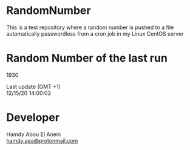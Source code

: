 # RandomNumber    
This is a test repository where a random number is pushed to a file automatically passwordless from a cron job in my Linux CentOS server    
# Random Number of the last run   
1930
      
Last update (GMT +1)    
12/15/20 14:00:02
# Developer    
Hamdy Abou El Anein   
hamdy.aea@protonmail.com

